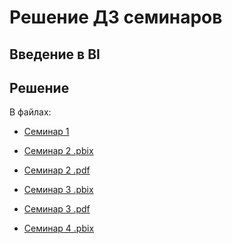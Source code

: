 ﻿# Решение ДЗ семинаров
## Введение в BI

## Решение

В файлах:
- [Семинар 1](./seminar1.md)

- [Семинар 2 .pbix](./seminar2.pbix)
- [Семинар 2 .pdf](./seminar2.pdf)

- [Семинар 3 .pbix](./seminar3.pbix)
- [Семинар 3 .pdf](./seminar3.pdf)

- [Семинар 4 .pbix](./seminar4.pbix)

